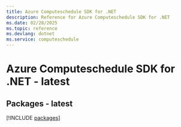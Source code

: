 ```yaml
---
title: Azure Computeschedule SDK for .NET
description: Reference for Azure Computeschedule SDK for .NET
ms.date: 02/28/2025
ms.topic: reference
ms.devlang: dotnet
ms.service: computeschedule
---
```

# Azure Computeschedule SDK for .NET - latest
## Packages - latest
[!INCLUDE [packages](computeschedule-index.md)]
